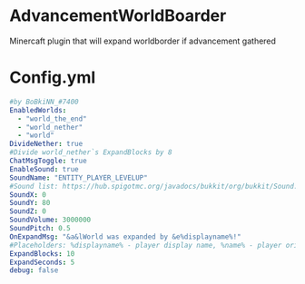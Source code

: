 # AdvancementWorldBoarder
Minercaft plugin that will expand worldborder if advancement gathered
# Config.yml
```yaml
#by BoBkiNN_#7400
EnabledWorlds:
  - "world_the_end"
  - "world_nether"
  - "world"
DivideNether: true
#Divide world_nether`s ExpandBlocks by 8
ChatMsgToggle: true
EnableSound: true
SoundName: "ENTITY_PLAYER_LEVELUP"
#Sound list: https://hub.spigotmc.org/javadocs/bukkit/org/bukkit/Sound.html
SoundX: 0
SoundY: 80
SoundZ: 0
SoundVolume: 3000000
SoundPitch: 0.5
OnExpandMsg: "&a&lWorld was expanded by &e%displayname%!"
#Placeholders: %displayname% - player display name, %name% - player original nickname, %border% - world boarder size
ExpandBlocks: 10
ExpandSeconds: 5
debug: false
```
